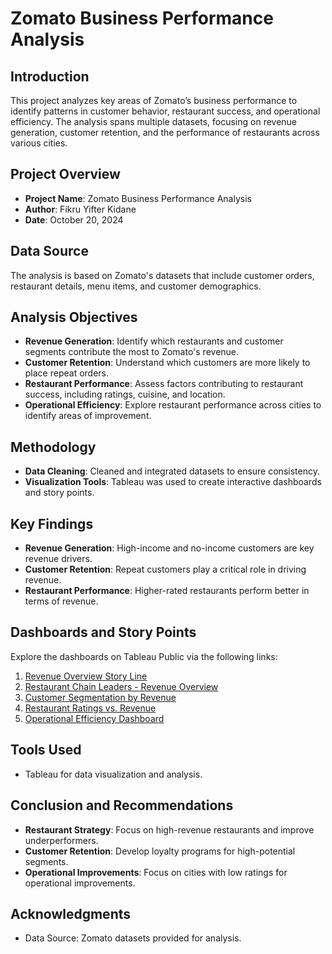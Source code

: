 # Zomato Business Performance Analysis

## Introduction
This project analyzes key areas of Zomato’s business performance to identify patterns in customer behavior, restaurant success, and operational efficiency. The analysis spans multiple datasets, focusing on revenue generation, customer retention, and the performance of restaurants across various cities.

## Project Overview
- **Project Name**: Zomato Business Performance Analysis
- **Author**: Fikru Yifter Kidane
- **Date**: October 20, 2024

## Data Source
The analysis is based on Zomato's datasets that include customer orders, restaurant details, menu items, and customer demographics.

## Analysis Objectives
- **Revenue Generation**: Identify which restaurants and customer segments contribute the most to Zomato's revenue.
- **Customer Retention**: Understand which customers are more likely to place repeat orders.
- **Restaurant Performance**: Assess factors contributing to restaurant success, including ratings, cuisine, and location.
- **Operational Efficiency**: Explore restaurant performance across cities to identify areas of improvement.

## Methodology
- **Data Cleaning**: Cleaned and integrated datasets to ensure consistency.
- **Visualization Tools**: Tableau was used to create interactive dashboards and story points.

## Key Findings
- **Revenue Generation**: High-income and no-income customers are key revenue drivers.
- **Customer Retention**: Repeat customers play a critical role in driving revenue.
- **Restaurant Performance**: Higher-rated restaurants perform better in terms of revenue.

## Dashboards and Story Points
Explore the dashboards on Tableau Public via the following links:

1. [Revenue Overview Story Line](https://public.tableau.com/app/profile/fikru.kidane/viz/ZomatoFinalProjectWrkBook10202024400PM/FinalReportStory?publish=yes)
2. [Restaurant Chain Leaders - Revenue Overview](https://public.tableau.com/app/profile/fikru.kidane/viz/ZomatoFinalProjectWrkBook10202024400PM/FinalReportStory?publish=yes)
3. [Customer Segmentation by Revenue](https://public.tableau.com/app/profile/fikru.kidane/viz/ZomatoFinalProjectWrkBook10202024400PM/FinalReportStory?publish=yes)
4. [Restaurant Ratings vs. Revenue](https://public.tableau.com/app/profile/fikru.kidane/viz/ZomatoFinalProjectWrkBook10202024400PM/FinalReportStory?publish=yes)
5. [Operational Efficiency Dashboard](https://public.tableau.com/app/profile/fikru.kidane/viz/ZomatoFinalProjectWrkBook10202024400PM/FinalReportStory?publish=yes)

## Tools Used
- Tableau for data visualization and analysis.

## Conclusion and Recommendations
- **Restaurant Strategy**: Focus on high-revenue restaurants and improve underperformers.
- **Customer Retention**: Develop loyalty programs for high-potential segments.
- **Operational Improvements**: Focus on cities with low ratings for operational improvements.

## Acknowledgments
- Data Source: Zomato datasets provided for analysis.
